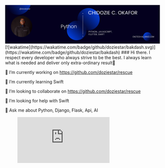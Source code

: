 <img src="DOZIE2.png">
[![wakatime](https://wakatime.com/badge/github/doziestar/bakdash.svg)](https://wakatime.com/badge/github/doziestar/bakdash)
### Hi there. I respect every developer who always strive to be the best. I always learn what is needed and deliver only extra-ordinary result👋

🔭 I’m currently working on https://github.com/doziestar/rescue

🌱 I’m currently learning Swift

👯 I’m looking to collaborate on https://github.com/doziestar/rescue

🤔 I’m looking for help with Swift

💬 Ask me about Python, Django, Flask, Api, AI
<figure><embed src="https://wakatime.com/share/@doziestar/e9c9eb09-7830-4b0b-bc1c-2305549ed687.svg"></embed></figure>
<!--
**doziestar/doziestar** is a ✨ _special_ ✨ repository because its `README.md` (this file) appears on your GitHub profile.
https://github-profile-trophy.vercel.app/?username=doziestar&row=2&column=3
🔭 I’m currently working on https://github.com/doziestar/rescue
🌱 I’m currently learning Swift
👯 I’m looking to collaborate on https://github.com/doziestar/rescue
🤔 I’m looking for help with Swift
💬 Ask me about Python, Django, Flask, Api, AI

Here are some ideas to get you started:


- 📫 How to reach me: ...
- 😄 Pronouns: ...
- ⚡ Fun fact: ...
-->
